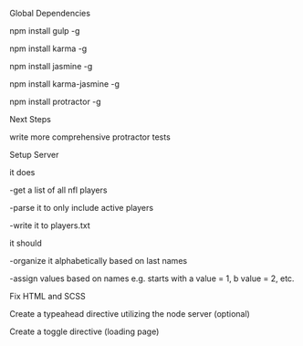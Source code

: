 Global Dependencies

npm install gulp -g

npm install karma -g

npm install jasmine -g

npm install karma-jasmine -g

npm install protractor -g

Next Steps

write more comprehensive protractor tests

Setup Server

it does

  -get a list of all nfl players

  -parse it to only include active players

  -write it to players.txt

it should

  -organize it alphabetically based on last names

  -assign values based on names e.g. starts with a value = 1, b value = 2, etc.

Fix HTML and SCSS

Create a typeahead directive utilizing the node server (optional)

Create a toggle directive (loading page)
